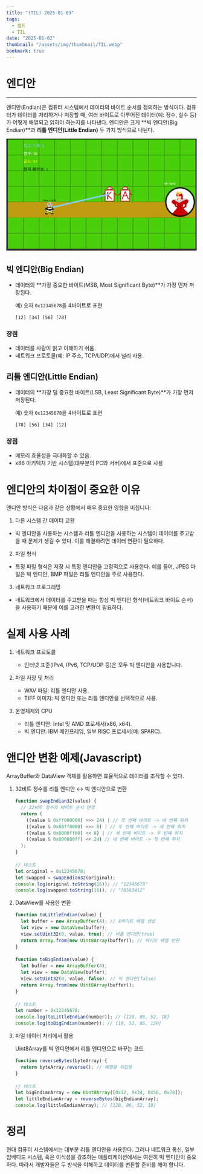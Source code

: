 ```yaml
---
title: "(TIL) 2025-01-03"
tags:
  - 캠프
  - TIL
date: "2025-01-02"
thumbnail: "/assets/img/thumbnail/TIL.webp"
bookmark: true
---
```


# 엔디안

---

엔디안(Endian)은 컴퓨터 시스템에서 데이터의 바이트 순서를 정의하는 방식이다. 컴퓨터가 데이터를 처리하거나 저장할 때, 여러 바이트로 이루어진 데이터(예: 정수, 실수 등)가 어떻게 배열되고 읽혀야 하는지를 나타낸다. 엔디안은 크게 **빅 엔디안(Big Endian)**과 **리틀 엔디안(Little Endian)** 두 가지 방식으로 나뉜다.

![엔디안](/assets/img/TIL/241231/001.png)

## 빅 엔디안(Big Endian)

- 데이터의 **가장 중요한 바이트(MSB, Most Significant Byte)**가 가장 먼저 저장된다.

  예) 숫자 `0x12345678`을 4바이트로 표현

  ```text
  [12] [34] [56] [78]
  ```

### 장점

- 데이터를 사람이 읽고 이해하기 쉬움.
- 네트워크 프로토콜(예: IP 주소, TCP/UDP)에서 널리 사용.

## 리틀 엔디안(Little Endian)

- 데이터의 **가장 덜 중요한 바이트(LSB, Least Significant Byte)**가 가장 먼저 저장된다.

  예) 숫자 `0x12345678`을 4바이트로 표현

  ```text
  [78] [56] [34] [12]
  ```

### 장점

- 메모리 효율성을 극대화할 수 있음.
- x86 아키텍처 기반 시스템(대부분의 PC와 서버)에서 표준으로 사용

# 엔디안의 차이점이 중요한 이유

엔디안 방식은 다음과 같은 상황에서 매우 중요한 영향을 미칩니다:

1. 다른 시스템 간 데이터 교환

- 빅 엔디안을 사용하는 시스템과 리틀 엔디안을 사용하는 시스템이 데이터를 주고받을 때 문제가 생길 수 있다. 이를 해결하려면 데이터 변환이 필요하다.

2. 파일 형식

- 특정 파일 형식은 저장 시 특정 엔디안을 고정적으로 사용한다. 예를 들어, JPEG 파일은 빅 엔디안, BMP 파일은 리틀 엔디안을 주로 사용한다.

3. 네트워크 프로그래밍

- 네트워크에서 데이터를 주고받을 때는 항상 빅 엔디안 형식(네트워크 바이트 순서)을 사용하기 때문에 이를 고려한 변환이 필요하다.

# 실제 사용 사례

1. 네트워크 프로토콜

   - 인터넷 표준(IPv4, IPv6, TCP/UDP 등)은 모두 빅 엔디안을 사용합니다.

2. 파일 저장 및 처리

   - WAV 파일: 리틀 엔디안 사용.
   - TIFF 이미지: 빅 엔디안 또는 리틀 엔디안을 선택적으로 사용.

3. 운영체제와 CPU
   - 리틀 엔디안: Intel 및 AMD 프로세서(x86, x64).
   - 빅 엔디안: IBM 메인프레임, 일부 RISC 프로세서(예: SPARC).

# 앤디안 변환 예제(Javascript)

ArrayBuffer와 DataView 객체를 활용하면 효율적으로 데이터를 조작할 수 있다.

1. 32비트 정수를 리틀 엔디안 ↔ 빅 엔디안으로 변환

   ```javascript
   function swapEndian32(value) {
     // 32비트 정수의 바이트 순서 변경
     return (
       ((value & 0xff000000) >>> 24) | // 첫 번째 바이트 -> 네 번째 위치
       ((value & 0x00ff0000) >>> 8) | // 두 번째 바이트 -> 세 번째 위치
       ((value & 0x0000ff00) << 8) | // 세 번째 바이트 -> 두 번째 위치
       ((value & 0x000000ff) << 24) // 네 번째 바이트 -> 첫 번째 위치
     );
   }

   // 테스트
   let original = 0x12345678;
   let swapped = swapEndian32(original);
   console.log(original.toString(16)); // "12345678"
   console.log(swapped.toString(16)); // "78563412"
   ```

2. DataView를 사용한 변환

   ```javascript
   function toLittleEndian(value) {
     let buffer = new ArrayBuffer(4); // 4바이트 배열 생성
     let view = new DataView(buffer);
     view.setUint32(0, value, true); // 리틀 엔디안(true)
     return Array.from(new Uint8Array(buffer)); // 바이트 배열 반환
   }

   function toBigEndian(value) {
     let buffer = new ArrayBuffer(4);
     let view = new DataView(buffer);
     view.setUint32(0, value, false); // 빅 엔디안(false)
     return Array.from(new Uint8Array(buffer));
   }

   // 테스트
   let number = 0x12345678;
   console.log(toLittleEndian(number)); // [120, 86, 52, 18]
   console.log(toBigEndian(number)); // [18, 52, 86, 120]
   ```

3. 파일 데이터 처리에서 활용

   Uint8Array를 빅 엔디안에서 리틀 엔디안으로 바꾸는 코드

   ```javascript
   function reverseBytes(byteArray) {
     return byteArray.reverse(); // 배열을 뒤집음
   }

   // 테스트
   let bigEndianArray = new Uint8Array([0x12, 0x34, 0x56, 0x78]);
   let littleEndianArray = reverseBytes(bigEndianArray);
   console.log(littleEndianArray); // [120, 86, 52, 18]
   ```

# 정리

현대 컴퓨터 시스템에서는 대부분 리틀 엔디안을 사용한다. 그러나 네트워크 통신, 일부 임베디드 시스템, 혹은 이식성을 강조하는 애플리케이션에서는 여전히 빅 엔디안이 중요하다. 따라서 개발자들은 두 방식을 이해하고 데이터를 변환할 준비를 해야 합니다.
